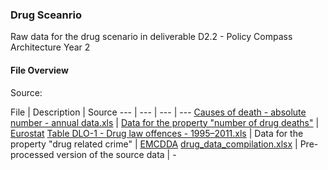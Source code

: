 ### Drug Sceanrio

Raw data for the drug scenario in deliverable D2.2 - Policy Compass Architecture Year 2

#### File Overview




Source:


 File | Description | Source
 --- | --- | --- | ---
[Causes of death - absolute number - annual data.xls](https://github.com/policycompass/policycompass-scenarios/blob/master/Drug%20Scenario/Causes%20of%20death%20-%20absolute%20number%20-%20annual%20data.xls) | [Data for the property "number of drug deaths"](https://github.com/policycompass/policycompass-scenarios/blob/master/Drug%20Scenario/Table%20DLO-1%20-%20Drug%20law%20offences%20-%201995%E2%80%932011.xls) |  [Eurostat](http://appsso.eurostat.ec.europa.eu/nui/show.do?query=BOOKMARK_DS-063189_QID_3DAE9910_UID_-3F171EB0&layout=TIME,C,X,0;GEO,L,Y,0;UNIT,L,Z,0;SEX,L,Z,1;AGE,L,Z,2;ICD10,L,Z,3;INDICATORS,C,Z,4;&zSelection=DS-063189INDICATORS,OBS_FLAG;DS-063189ICD10,A-R_V-Y;DS-063189SEX,T;DS-063189AGE,TOTAL;DS-063189UNIT,NBR;&rankName1=ICD10_1_2_-1_2&rankName2=UNIT_1_2_-1_2&rankName3=AGE_1_2_-1_2&rankName4=INDICATORS_1_2_-1_2&rankName5=SEX_1_2_-1_2&rankName6=TIME_1_0_0_0&rankName7=GEO_1_2_0_1&sortC=ASC_-1_FIRST&rStp=&cStp=&rDCh=&cDCh=&rDM=true&cDM=true&footnes=false&empty=false&wai=false&time_mode=NONE&time_most_recent=false&lang=EN&cfo=%23%23%23%2C%23%23%23.%23%23%23)
[Table DLO-1 - Drug law offences - 1995–2011.xls](https://github.com/policycompass/policycompass-scenarios/blob/master/Drug%20Scenario/Table%20DLO-1%20-%20Drug%20law%20offences%20-%201995%E2%80%932011.xls) | Data for the property "drug related crime" | [EMCDDA](http://www.emcdda.europa.eu/stats13#display:/stats13/dlotab1a.)
[drug_data_compilation.xlsx](https://github.com/policycompass/policycompass-scenarios/blob/master/Drug%20Scenario/drug_data_compilation.xlsx) | Pre-processed version of the source data | - 
